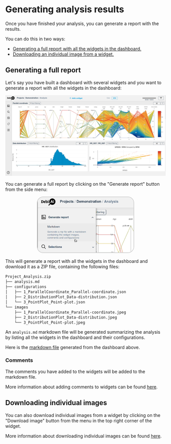 # Generating analysis results

Once you have finished your analysis, you can generate a report with the results.

You can do this in two ways:

- [Generating a full report with all the widgets in the dashboard.](#generating-a-full-report)
- [Downloading an individual image from a widget.](#downloading-individual-images)

## Generating a full report

Let's say you have built a dashboard with several widgets and you want to generate a report with all the widgets in the dashboard:

![Analysis dashboard](./analysis.png)

You can generate a full report by clicking on the "Generate report" button from the side menu:

<p align="center">
    <img src="./export_button.png" alt="Export button" width="60%" title="Export button" style="border:2px solid #d3d3d3; border-radius:20px" />
</p>

This will generate a report with all the widgets in the dashboard and download it as a ZIP file, containing the following files:

```
Project_Analysis.zip
├── analysis.md
├── configurations
│   ├── 1_ParallelCoordinate_Parallel-coordinate.json
│   ├── 2_DistributionPlot_Data-distribution.json
│   └── 3_PointPlot_Point-plot.json
└── images
    ├── 1_ParallelCoordinate_Parallel-coordinate.jpeg
    ├── 2_DistributionPlot_Data-distribution.jpeg
    └── 3_PointPlot_Point-plot.jpeg
```

An `analysis.md` markdown file will be generated summarizing the analysis by listing all the widgets in the dashboard and their configurations.

Here is the [markdown file](./reportExample/analysis.md) generated from the dashboard above.

### Comments

The comments you have added to the widgets will be added to the markdown file.

More information about adding comments to widgets can be found [here](../README.md#what-is-a-widget).

## Downloading individual images

You can also download individual images from a widget by clicking on the "Download image" button from the menu in the top right corner of the widget.

More information about downloading individual images can be found [here](../README.md#what-is-a-widget).
